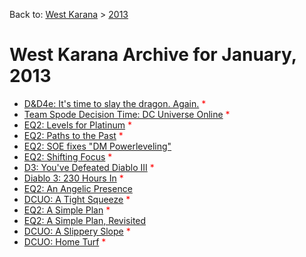 Back to: [West Karana](/posts/westkarana.md) > [2013](/posts/2013/westkarana.md)
# West Karana Archive for January, 2013

* [D&D4e: It's time to slay the dragon. Again.](10555.md) <span style="color:red;">*</span>
* [Team Spode Decision Time: DC Universe Online](10548.md) <span style="color:red;">*</span>
* [EQ2: Levels for Platinum](10560.md) <span style="color:red;">*</span>
* [EQ2: Paths to the Past](10566.md) <span style="color:red;">*</span>
* [EQ2: SOE fixes "DM Powerleveling"](10571.md) <span style="color:red;"></span>
* [EQ2: Shifting Focus](10575.md) <span style="color:red;">*</span>
* [D3: You've Defeated Diablo III](10579.md) <span style="color:red;">*</span>
* [Diablo 3: 230 Hours In](10585.md) <span style="color:red;">*</span>
* [EQ2: An Angelic Presence](10589.md) <span style="color:red;"></span>
* [DCUO: A Tight Squeeze](10595.md) <span style="color:red;">*</span>
* [EQ2: A Simple Plan](10599.md) <span style="color:red;">*</span>
* [EQ2: A Simple Plan, Revisited](10604.md) <span style="color:red;"></span>
* [DCUO: A Slippery Slope](10616.md) <span style="color:red;">*</span>
* [DCUO: Home Turf](10625.md) <span style="color:red;">*</span>
